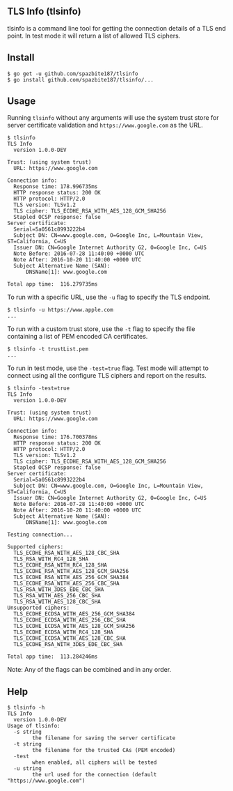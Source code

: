 ## TLS Info (tlsinfo)

tlsinfo is a command line tool for getting the connection details of a TLS end point. In test mode it will
return a list of allowed TLS ciphers.

## Install
```console
$ go get -u github.com/spazbite187/tlsinfo
$ go install github.com/spazbite187/tlsinfo/...
```
## Usage
Running `tlsinfo` without any arguments will use the system trust store for server certificate validation and
`https://www.google.com` as the URL.
```console
$ tlsinfo
TLS Info
  version 1.0.0-DEV

Trust: (using system trust)
  URL: https://www.google.com

Connection info:
  Response time: 178.996735ms
  HTTP response status: 200 OK
  HTTP protocol: HTTP/2.0
  TLS version: TLSv1.2
  TLS cipher: TLS_ECDHE_RSA_WITH_AES_128_GCM_SHA256
  Stapled OCSP response: false
Server certificate:
  Serial=5a0561c8993222b4
  Subject DN: CN=www.google.com, O=Google Inc, L=Mountain View, ST=California, C=US
  Issuer DN: CN=Google Internet Authority G2, O=Google Inc, C=US
  Note Before: 2016-07-28 11:40:00 +0000 UTC
  Note After: 2016-10-20 11:40:00 +0000 UTC
  Subject Alternative Name (SAN):
	  DNSName[1]: www.google.com

Total app time:  116.279735ms
```
To run with a specific URL, use the `-u` flag to specify the TLS endpoint.
```console
$ tlsinfo -u https://www.apple.com
...
```
To run with a custom trust store, use the `-t` flag to specify the file containing a list of PEM encoded
CA certificates.
```console
$ tlsinfo -t trustList.pem
...
```
To run in test mode, use the `-test=true` flag. Test mode will attempt to connect using all the configure
TLS ciphers and report on the results.
```console
$ tlsinfo -test=true
TLS Info
  version 1.0.0-DEV

Trust: (using system trust)
  URL: https://www.google.com

Connection info:
  Response time: 176.700378ms
  HTTP response status: 200 OK
  HTTP protocol: HTTP/2.0
  TLS version: TLSv1.2
  TLS cipher: TLS_ECDHE_RSA_WITH_AES_128_GCM_SHA256
  Stapled OCSP response: false
Server certificate:
  Serial=5a0561c8993222b4
  Subject DN: CN=www.google.com, O=Google Inc, L=Mountain View, ST=California, C=US
  Issuer DN: CN=Google Internet Authority G2, O=Google Inc, C=US
  Note Before: 2016-07-28 11:40:00 +0000 UTC
  Note After: 2016-10-20 11:40:00 +0000 UTC
  Subject Alternative Name (SAN):
	  DNSName[1]: www.google.com

Testing connection...

Supported ciphers:
  TLS_ECDHE_RSA_WITH_AES_128_CBC_SHA
  TLS_RSA_WITH_RC4_128_SHA
  TLS_ECDHE_RSA_WITH_RC4_128_SHA
  TLS_ECDHE_RSA_WITH_AES_128_GCM_SHA256
  TLS_ECDHE_RSA_WITH_AES_256_GCM_SHA384
  TLS_ECDHE_RSA_WITH_AES_256_CBC_SHA
  TLS_RSA_WITH_3DES_EDE_CBC_SHA
  TLS_RSA_WITH_AES_256_CBC_SHA
  TLS_RSA_WITH_AES_128_CBC_SHA
Unsupported ciphers:
  TLS_ECDHE_ECDSA_WITH_AES_256_GCM_SHA384
  TLS_ECDHE_ECDSA_WITH_AES_256_CBC_SHA
  TLS_ECDHE_ECDSA_WITH_AES_128_GCM_SHA256
  TLS_ECDHE_ECDSA_WITH_RC4_128_SHA
  TLS_ECDHE_ECDSA_WITH_AES_128_CBC_SHA
  TLS_ECDHE_RSA_WITH_3DES_EDE_CBC_SHA

Total app time:  113.284246ms
```
Note: Any of the flags can be combined and in any order.
## Help
```console
$ tlsinfo -h
TLS Info
  version 1.0.0-DEV
Usage of tlsinfo:
  -s string
    	the filename for saving the server certificate
  -t string
    	the filename for the trusted CAs (PEM encoded)
  -test
    	when enabled, all ciphers will be tested
  -u string
    	the url used for the connection (default "https://www.google.com")
```
